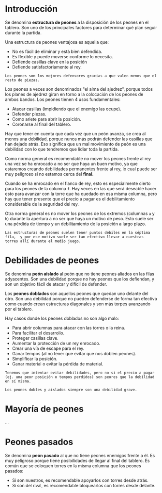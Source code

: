 # Introducción

Se denomina **estructura de peones** a la disposición de los peones en el tablero. Son uno de los principales factores para determinar qué plan seguir durante la partida.

Una estructura de peones ventajosa es aquella que: 

- No es fácil de eliminar y está bien defendida.
- Es flexible y puede moverse conforme lo necesita. 
- Defiende casillas clave en la posición
- Defiende satisfactoriamente al rey.

```
Los peones son los mejores defensores gracias a que valen menos que el resto de piezas. 
```

Los peones a veces son denominados "el alma del ajedrez", porque todos los planes de ajedrez giran en torno a la colocación de los peones de ambos bandos. Los peones tienen 4 usos fundamentales:

- Atacar casillas (impidiendo que el enemigo las ocupe).
- Defender piezas.
- Como ariete para abrir la posición.
- Coronarse al final del tablero.

Hay que tener en cuenta que cada vez que un peón avanza, se crea al menos una debilidad, porque nunca más podrán defender las casillas que han dejado atrás. Eso significa que un mal movimiento de peón es una debilidad con lo que tendremos que lidiar toda la partida.

Como norma general es recomendable no mover los peones frente al rey una vez se ha enrocado a no ser que haya un buen motivo, ya que estaremos creando debilidades permanentes frente al rey, lo cual puede ser muy peligroso si no estamos cerca del **final**. 

Cuando se ha enrocado en el flanco de rey, esto es especialmente cierto para los peones de la columna `f`. Hay veces en las que será deseable hacer esto para avanzar con la torre que ha quedado en esa misma columna, pero hay que tener presente que el precio a pagar es el debilitamiento considerable de la seguridad del rey.

Otra norma general es no mover los peones de los extremos (columnas `a` y `h`) durante la apertura a no ser que haya un motivo de peso. Esto suele ser una pérdida de tiempo y un debilitamiento de la posición a largo plazo.

```
Las estructuras de peones suelen tener puntos débiles en la séptima fila,  y por ese motivo suele ser tan efectivo llevar a nuestras torres allí durante el medio juego. 
```


# Debilidades de peones

Se denomina **peón aislado** al peón que no tiene peones aliados en las filas adyacentes. Son una debilidad porque no hay peones que los defiendan, y son un objetivo fácil de atacar y difícil de defender. 

Los **peones doblados** son aquellos peones que quedan uno delante del otro. Son una debilidad porque no pueden defenderse de forma tan efectiva como cuando crean estructuras diagonales y son más torpes avanzando por el tablero.

Hay casos donde los peones doblados no son algo malo:

- Para abrir columnas para atacar con las torres o la reina.
- Para facilitar el desarrollo.
- Proteger casillas clave.
- Aumentar la protección de un rey enrocado.
- Crear una vía de escape para el rey.
- Ganar tempos (al no tener que evitar que nos doblen peones).
- Simplificar la posición.
- Ganar material o evitar la pérdida de material.

```
Tenemos que intentar evitar debilidades, pero no si el precio a pagar (ej. una peor posición o tempos perdidos) son peores que la debilidad en sí misma.
```

```
Los peones dobles y aislados siempre son una debilidad grave. 
```


# Mayoría de peones
...
# Peones pasados
Se denomina **peón pasado** al que no tiene peones enemigos frente a él. Es muy peligroso porque tiene posibilidades de llegar al final del tablero. Es común que se coloquen torres en la misma columna que los peones pasados:

- Si son nuestros, es recomendable apoyarlos con torres desde atrás.
- Si son del rival, es recomendable bloquearlos con torres desde delante.


